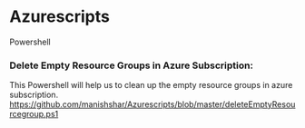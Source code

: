# Azurescripts
Powershell

### Delete Empty Resource Groups in Azure Subscription: 
This Powershell will help us to clean up the empty resource groups in azure subscription. https://github.com/manishshar/Azurescripts/blob/master/deleteEmptyResourcegroup.ps1

